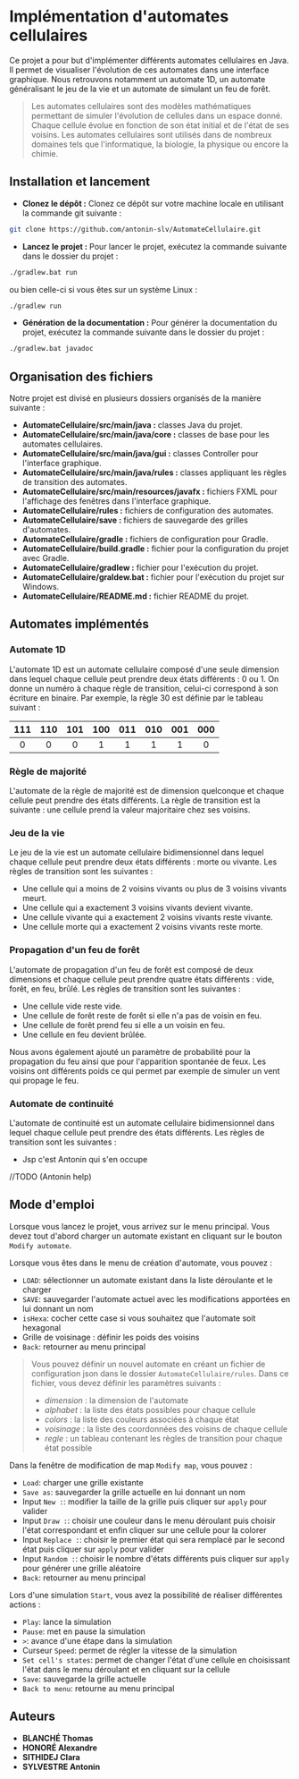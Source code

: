 # Implémentation d'automates cellulaires

Ce projet a pour but d'implémenter différents automates cellulaires en Java.
Il permet de visualiser l'évolution de ces automates dans une interface graphique.
Nous retrouvons notamment un automate 1D, un automate généralisant le jeu de la vie et un automate de simulant un feu de forêt.

> Les automates cellulaires sont des modèles mathématiques permettant de simuler l'évolution de cellules dans un espace donné. Chaque cellule évolue en fonction de son état initial et de l'état de ses voisins. Les automates cellulaires sont utilisés dans de nombreux domaines tels que l'informatique, la biologie, la physique ou encore la chimie.

## Installation et lancement

- **Clonez le dépôt :** Clonez ce dépôt sur votre machine locale en utilisant la commande git suivante :
```bash
git clone https://github.com/antonin-slv/AutomateCellulaire.git
```

- **Lancez le projet :** Pour lancer le projet, exécutez la commande suivante dans le dossier du projet :
```bash
./gradlew.bat run
```
ou bien celle-ci si vous êtes sur un système Linux :
```bash
./gradlew run 
```

- **Génération de la documentation :** Pour générer la documentation du projet, exécutez la commande suivante dans le dossier du projet :
```bash
./gradlew.bat javadoc
```

## Organisation des fichiers
Notre projet est divisé en plusieurs dossiers organisés de la manière suivante :
- **AutomateCellulaire/src/main/java :** classes Java du projet.
- **AutomateCellulaire/src/main/java/core :** classes de base pour les automates cellulaires.
- **AutomateCellulaire/src/main/java/gui :** classes Controller pour l'interface graphique.
- **AutomateCellulaire/src/main/java/rules :** classes appliquant les règles de transition des automates.
- **AutomateCellulaire/src/main/resources/javafx :** fichiers FXML pour l'affichage des fenêtres dans l'interface graphique.
- **AutomateCellulaire/rules :** fichiers de configuration des automates.
- **AutomateCellulaire/save :** fichiers de sauvegarde des grilles d'automates.
- **AutomateCellulaire/gradle :** fichiers de configuration pour Gradle.
- **AutomateCellulaire/build.gradle :** fichier pour la configuration du projet avec Gradle.
- **AutomateCellulaire/gradlew :** fichier pour l'exécution du projet.
- **AutomateCellulaire/graldew.bat :** fichier pour l'exécution du projet sur Windows.
- **AutomateCellulaire/README.md :** fichier README du projet.

## Automates implémentés

### Automate 1D

L'automate 1D est un automate cellulaire composé d'une seule dimension dans lequel chaque cellule peut prendre deux états différents : 0 ou 1. 
On donne un numéro à chaque règle de transition, celui-ci correspond à son écriture en binaire. Par exemple, la règle 30 est définie par le tableau suivant :

| 111 | 110 | 101 | 100 | 011 | 010 | 001 | 000 |
|:---:|:---:|:---:|:---:|:---:|:---:|:---:|:---:|
|  0  |  0  |  0  |  1  |  1  |  1  |  1  |  0  |

### Règle de majorité

L'automate de la règle de majorité est de dimension quelconque et chaque cellule peut prendre des états différents.
La règle de transition est la suivante : une cellule prend la valeur majoritaire chez ses voisins.

### Jeu de la vie

Le jeu de la vie est un automate cellulaire bidimensionnel dans lequel chaque cellule peut prendre deux états différents : morte ou vivante.
Les règles de transition sont les suivantes :
- Une cellule qui a moins de 2 voisins vivants ou plus de 3 voisins vivants meurt.
- Une cellule qui a exactement 3 voisins vivants devient vivante.
- Une cellule vivante qui a exactement 2 voisins vivants reste vivante.
- Une cellule morte qui a exactement 2 voisins vivants reste morte.

### Propagation d'un feu de forêt

L'automate de propagation d'un feu de forêt est composé de deux dimensions et chaque cellule peut prendre quatre états différents : vide, forêt, en feu, brûlé.
Les règles de transition sont les suivantes :
- Une cellule vide reste vide.
- Une cellule de forêt reste de forêt si elle n'a pas de voisin en feu.
- Une cellule de forêt prend feu si elle a un voisin en feu.
- Une cellule en feu devient brûlée.

Nous avons également ajouté un paramètre de probabilité pour la propagation du feu ainsi que pour l'apparition spontanée de feux.
Les voisins ont différents poids ce qui permet par exemple de simuler un vent qui propage le feu.

### Automate de continuité

L'automate de continuité est un automate cellulaire bidimensionnel dans lequel chaque cellule peut prendre des états différents.
Les règles de transition sont les suivantes :
- Jsp c'est Antonin qui s'en occupe

//TODO (Antonin help)

## Mode d'emploi

Lorsque vous lancez le projet, vous arrivez sur le menu principal. 
Vous devez tout d'abord charger un automate existant en cliquant sur le bouton `Modify automate`.

Lorsque vous êtes dans le menu de création d'automate, vous pouvez :
- `LOAD`: sélectionner un automate existant dans la liste déroulante et le charger
- `SAVE`: sauvegarder l'automate actuel avec les modifications apportées en lui donnant un nom
- `isHexa`: cocher cette case si vous souhaitez que l'automate soit hexagonal
- Grille de voisinage : définir les poids des voisins 
- `Back`: retourner au menu principal

>Vous pouvez définir un nouvel automate en créant un fichier de configuration json dans le dossier `AutomateCellulaire/rules`.
Dans ce fichier, vous devez définir les paramètres suivants :
>- *dimension* : la dimension de l'automate
>- *alphabet* : la liste des états possibles pour chaque cellule
>- *colors* : la liste des couleurs associées à chaque état
>- *voisinage* : la liste des coordonnées des voisins de chaque cellule
>- *regle* : un tableau contenant les règles de transition pour chaque état possible

Dans la fenêtre de modification de map `Modify map`, vous pouvez :
- `Load`: charger une grille existante
- `Save as`: sauvegarder la grille actuelle en lui donnant un nom
- Input `New :`: modifier la taille de la grille puis cliquer sur `apply` pour valider
- Input `Draw :`: choisir une couleur dans le menu déroulant puis choisir l'état correspondant et enfin cliquer sur une cellule pour la colorer
- Input `Replace :`: choisir le premier état qui sera remplacé par le second état puis cliquer sur `apply` pour valider
- Input `Random :`: choisir le nombre d'états différents puis cliquer sur `apply` pour générer une grille aléatoire
- `Back`: retourner au menu principal

Lors d'une simulation `Start`, vous avez la possibilité de réaliser différentes actions :
- `Play`: lance la simulation
- `Pause`: met en pause la simulation
- `>`: avance d'une étape dans la simulation
- Curseur `Speed`: permet de régler la vitesse de la simulation
- `Set cell's states`: permet de changer l'état d'une cellule en choisissant l'état dans le menu déroulant et en cliquant sur la cellule
- `Save`: sauvegarde la grille actuelle
- `Back to menu`: retourne au menu principal

## Auteurs
- **BLANCHÉ Thomas**
- **HONORÉ Alexandre**
- **SITHIDEJ Clara**
- **SYLVESTRE Antonin**